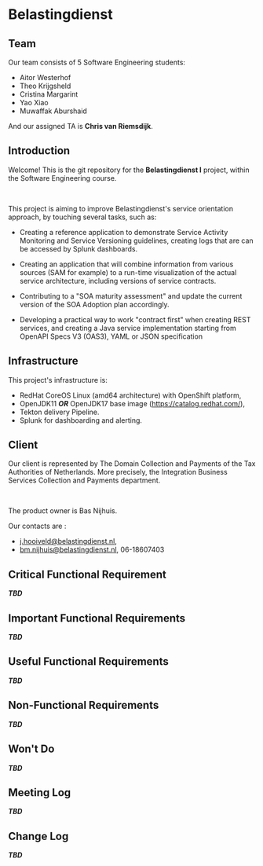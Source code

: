 # Belastingdienst

## Team

Our team consists of 5 Software Engineering students:
* Aitor Westerhof
* Theo Krijgsheld
* Cristina Margarint
* Yao Xiao
* Muwaffak Aburshaid

And our assigned TA is **Chris van Riemsdijk**.


## Introduction

Welcome! This is the git repository for the **Belastingdienst I** project, within the Software Engineering course.

<br>

This project is aiming to improve Belastingdienst's service orientation approach, by touching several tasks, such as:

* Creating a reference application to demonstrate Service Activity Monitoring and Service Versioning guidelines, creating logs that are can be accessed by Splunk dashboards.

* Creating an application that will combine information from various sources (SAM for example) to a run-time visualization of the actual service architecture, including versions of service contracts.

* Contributing to a "SOA maturity assessment" and update the current version of the SOA Adoption plan accordingly.

* Developing a practical way to work "contract first" when creating REST services, and creating a Java service implementation starting from OpenAPI Specs V3 (OAS3), YAML or JSON specification

## Infrastructure

This project's infrastructure is:
*  RedHat CoreOS Linux (amd64 architecture) with OpenShift platform, 
* OpenJDK11 ***OR*** OpenJDK17 base image (https://catalog.redhat.com/),
* Tekton delivery Pipeline. 
* Splunk for dashboarding and alerting.

## Client

Our client is represented by The Domain Collection and Payments of the Tax Authorities of Netherlands. More precisely, the Integration Business Services Collection and Payments department.

<br>

The product owner is Bas Nijhuis.

Our contacts are : 
* j.hooiveld@belastingdienst.nl, 
* bm.nijhuis@belastingdienst.nl, 06-18607403

## Critical Functional Requirement

***TBD***

## Important Functional Requirements

***TBD***

## Useful Functional Requirements

***TBD***

## Non-Functional Requirements

***TBD***

## Won't Do

***TBD***

## Meeting Log

***TBD***

## Change Log

***TBD***